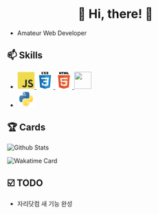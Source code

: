 

# <h1 align=center>👋 Hi, there! 👋</h1>    

- Amateur Web Developer


## 📫 Skills 
- <a href="https://developer.mozilla.org/en-US/docs/Web/JavaScript" target="_blank"> <img src="https://raw.githubusercontent.com/devicons/devicon/master/icons/javascript/javascript-original.svg" alt="javascript" width="40" height="40"/> </a> <a href="https://www.w3schools.com/css/" target="_blank"> <img src="https://raw.githubusercontent.com/devicons/devicon/master/icons/css3/css3-original-wordmark.svg" alt="css3" width="40" height="40"/> </a> <a href="https://www.w3.org/html/" target="_blank"> <img src="https://raw.githubusercontent.com/devicons/devicon/master/icons/html5/html5-original-wordmark.svg" alt="html5" width="40" height="40"/> </a> <a href="https://www.python.org" target="_blank"> <a href="https://www.typescriptlang.org/"> <img src="https://cdn.worldvectorlogo.com/logos/typescript.svg" width="40" height="40">
- <img src="https://raw.githubusercontent.com/devicons/devicon/master/icons/python/python-original.svg" alt="python" width="40" height="40"/> </a> </p>

## 🏆 Cards
  <!-- Delp's Github Stats -->
  ![Github Stats](https://github-readme-stats.vercel.app/api?username=bennyk0406&show_icons=true&locale=en&theme=buefy)
  <!-- Wakatime Stats -->
  ![Wakatime Card](https://github-readme-stats.vercel.app/api/wakatime?username=Jari&v=2&layout=default&theme=buefy)
  
 ## ☑️ TODO
- 자리닷컴 새 기능 완성

